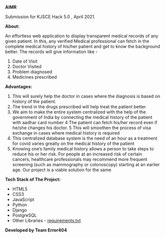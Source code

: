 **AIMR**

Submission for KJSCE Hack 5.0 , April 2021.

**About:**

An effortless web application to display transparent medical records of any given patient. 
In this, any verified  Medical professional can fetch in the complete medical history of his/her patient and get to know the background better. The records will give information like -
1. Date of Visit
2. Doctor Visited
3. Problem diagnosed
4. Medicines prescribed

**Advantages:**
1. This will surely help the doctor in cases where the diagnosis is based on history of the patient.
2. The trend in the drugs prescribed will help treat the patient better
3. We aim to make the entire system centralized with the help of the government of India by connecting the medical history of the patient with aadhar card number
4 The patient can fetch his/her record even if he/she changes his doctor.
5 This will smoothen the process of visa exchange in cases where medical history is required
6. This centralized database system is the need of an hour as a treatment for covid varies greatly on the medical history of the patient
7. Knowing one’s family medical history allows a person to take steps to reduce his or her risk. For people at an increased risk of certain cancers, healthcare professionals may recommend more frequent screening (such as mammography or colonoscopy) starting at an earlier age. Our project is a viable solution for the same

**Tech Stack of The Project:**
* HTML5
* CSS3
* JavaScript
* Python
* Django
* PostgreSQL
* Other Libraries - [requirements.txt](https://github.com/thunderbolt2610/AIMR/blob/main/requirements.txt)

**Developed by Team Error404** 

